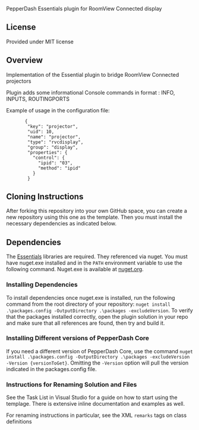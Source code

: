 PepperDash Essentials plugin for RoomView Connected display

## License

Provided under MIT license

## Overview

Implementation of the Essential plugin to bridge RoomView Connected projectors

Plugin adds some informational Console commands in format <key><command>: INFO, INPUTS, ROUTINGPORTS

Example of usage in the configuration file:
```
       {
        "key": "projector",
        "uid": 10,
        "name": "projector",
        "type": "rvcdisplay",
        "group": "display",
        "properties": {
          "control": {
            "ipid": "03",
            "method": "ipid"
          }
        }
```

## Cloning Instructions

After forking this repository into your own GitHub space, you can create a new repository using this one as the template.  Then you must install the necessary dependencies as indicated below.

## Dependencies

The [Essentials](https://github.com/PepperDash/Essentials) libraries are required. They referenced via nuget. You must have nuget.exe installed and in the `PATH` environment variable to use the following command. Nuget.exe is available at [nuget.org](https://dist.nuget.org/win-x86-commandline/latest/nuget.exe).

### Installing Dependencies

To install dependencies once nuget.exe is installed, run the following command from the root directory of your repository:
`nuget install .\packages.config -OutputDirectory .\packages -excludeVersion`.
To verify that the packages installed correctly, open the plugin solution in your repo and make sure that all references are found, then try and build it.

### Installing Different versions of PepperDash Core

If you need a different version of PepperDash Core, use the command `nuget install .\packages.config -OutputDirectory .\packages -excludeVersion -Version {versionToGet}`. Omitting the `-Version` option will pull the version indicated in the packages.config file.

### Instructions for Renaming Solution and Files

See the Task List in Visual Studio for a guide on how to start using the templage.  There is extensive inline documentation and examples as well.

For renaming instructions in particular, see the XML `remarks` tags on class definitions
